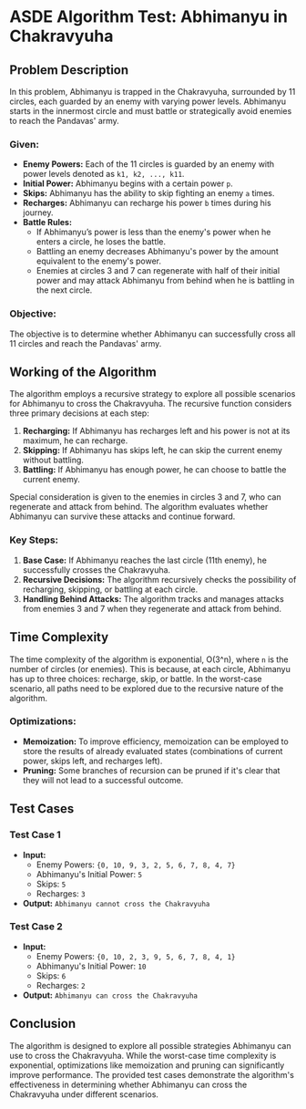 # ASDE Algorithm Test: Abhimanyu in Chakravyuha

## Problem Description

In this problem, Abhimanyu is trapped in the Chakravyuha, surrounded by 11 circles, each guarded by an enemy with varying power levels. Abhimanyu starts in the innermost circle and must battle or strategically avoid enemies to reach the Pandavas' army.

### Given:
- **Enemy Powers:** Each of the 11 circles is guarded by an enemy with power levels denoted as `k1, k2, ..., k11`.
- **Initial Power:** Abhimanyu begins with a certain power `p`.
- **Skips:** Abhimanyu has the ability to skip fighting an enemy `a` times.
- **Recharges:** Abhimanyu can recharge his power `b` times during his journey.
- **Battle Rules:**
  - If Abhimanyu’s power is less than the enemy's power when he enters a circle, he loses the battle.
  - Battling an enemy decreases Abhimanyu's power by the amount equivalent to the enemy's power.
  - Enemies at circles 3 and 7 can regenerate with half of their initial power and may attack Abhimanyu from behind when he is battling in the next circle.

### Objective:
The objective is to determine whether Abhimanyu can successfully cross all 11 circles and reach the Pandavas' army.

## Working of the Algorithm

The algorithm employs a recursive strategy to explore all possible scenarios for Abhimanyu to cross the Chakravyuha. The recursive function considers three primary decisions at each step:
1. **Recharging:** If Abhimanyu has recharges left and his power is not at its maximum, he can recharge.
2. **Skipping:** If Abhimanyu has skips left, he can skip the current enemy without battling.
3. **Battling:** If Abhimanyu has enough power, he can choose to battle the current enemy.

Special consideration is given to the enemies in circles 3 and 7, who can regenerate and attack from behind. The algorithm evaluates whether Abhimanyu can survive these attacks and continue forward.

### Key Steps:
1. **Base Case:** If Abhimanyu reaches the last circle (11th enemy), he successfully crosses the Chakravyuha.
2. **Recursive Decisions:** The algorithm recursively checks the possibility of recharging, skipping, or battling at each circle.
3. **Handling Behind Attacks:** The algorithm tracks and manages attacks from enemies 3 and 7 when they regenerate and attack from behind.

## Time Complexity

The time complexity of the algorithm is exponential, O(3^n), where `n` is the number of circles (or enemies). This is because, at each circle, Abhimanyu has up to three choices: recharge, skip, or battle. In the worst-case scenario, all paths need to be explored due to the recursive nature of the algorithm.

### Optimizations:
- **Memoization:** To improve efficiency, memoization can be employed to store the results of already evaluated states (combinations of current power, skips left, and recharges left).
- **Pruning:** Some branches of recursion can be pruned if it's clear that they will not lead to a successful outcome.

## Test Cases

### Test Case 1
- **Input:**
  - Enemy Powers: `{0, 10, 9, 3, 2, 5, 6, 7, 8, 4, 7}`
  - Abhimanyu's Initial Power: `5`
  - Skips: `5`
  - Recharges: `3`
- **Output:** `Abhimanyu cannot cross the Chakravyuha`

### Test Case 2
- **Input:**
  - Enemy Powers: `{0, 10, 2, 3, 9, 5, 6, 7, 8, 4, 1}`
  - Abhimanyu's Initial Power: `10`
  - Skips: `6`
  - Recharges: `2`
- **Output:** `Abhimanyu can cross the Chakravyuha`

## Conclusion

The algorithm is designed to explore all possible strategies Abhimanyu can use to cross the Chakravyuha. While the worst-case time complexity is exponential, optimizations like memoization and pruning can significantly improve performance. The provided test cases demonstrate the algorithm's effectiveness in determining whether Abhimanyu can cross the Chakravyuha under different scenarios.
